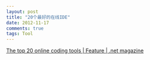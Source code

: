 ```yaml
---
layout: post
title: "20个最好的在线IDE"
date: 2012-11-17
comments: true
tags: Tool
---
```

<a href="http://www.netmagazine.com/features/top-20-online-coding-tools">The top 20 online coding tools | Feature | .net magazine</a><br /><blockquote></blockquote>